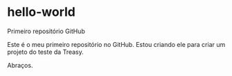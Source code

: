 # hello-world
Primeiro repositório GitHub

Este é o meu primeiro repositório no GitHub.
Estou criando ele para criar um projeto do teste da Treasy.

Abraços.

